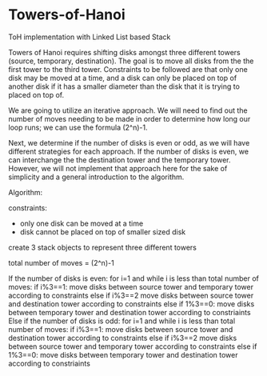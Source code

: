 # Towers-of-Hanoi
ToH implementation with Linked List based Stack

Towers of Hanoi requires shifting disks amongst three different towers (source, temporary, destination). The goal is to move all disks from the the first tower to the third tower. Constraints to be followed are that only one disk may be moved at a time, and a disk can only be placed on top of another disk if it has a smaller diameter than the disk that it is trying to placed on top of.

We are going to utilize an iterative approach. We will need to find out the number of moves needing to be made in order to determine how long our loop runs; we can use the formula (2^n)-1. 

Next, we determine if the number of disks is even or odd, as we will have different strategies for each approach. If the number of disks is even, we can interchange the the destination tower and the temporary tower. However, we will not implement that approach here for the sake of simplicity and a general introduction to the algorithm.

Algorithm:

constraints:
- only one disk can be moved at a time
- disk cannot be placed on top of smaller sized disk

create 3 stack objects to represent three different towers

total number of moves = (2^n)-1

If the number of disks is even:
  for i=1 and while i is less than total number of moves:
      if i%3==1:
        move disks between source tower and temporary tower according to constraints
      else if i%3==2
        move disks between source tower and destination tower according to constraints
      else if 1%3==0:
        move disks between temporary tower and destination tower according to constriaints
Else if the number of disks is odd:
  for i=1 and while i is less than total number of moves:
      if i%3==1:
        move disks between source tower and destination tower according to constraints
      else if i%3==2
        move disks between source tower and temporary tower according to constraints
      else if 1%3==0:
        move disks between temporary tower and destination tower according to constriaints
